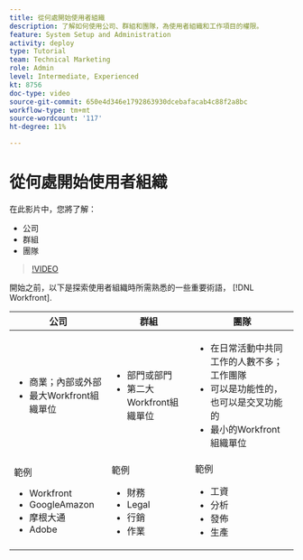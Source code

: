```yaml
---
title: 從何處開始使用者組織
description: 了解如何使用公司、群組和團隊，為使用者組織和工作項目的權限。
feature: System Setup and Administration
activity: deploy
type: Tutorial
team: Technical Marketing
role: Admin
level: Intermediate, Experienced
kt: 8756
doc-type: video
source-git-commit: 650e4d346e1792863930dcebafacab4c88f2a8bc
workflow-type: tm+mt
source-wordcount: '117'
ht-degree: 11%

---
```


# 從何處開始使用者組織

在此影片中，您將了解：

* 公司
* 群組
* 團隊

>[!VIDEO](https://video.tv.adobe.com/v/335068/?quality=12&learn=on)

開始之前，以下是探索使用者組織時所需熟悉的一些重要術語， [!DNL Workfront].

| 公司 | 群組 | 團隊 |
| --- | --- | --- |
| <ul><li>商業；內部或外部</li><li>最大Workfront組織單位</li></ul> | <ul><li>部門或部門</li><li>第二大Workfront組織單位</li></ul> | <ul><li>在日常活動中共同工作的人數不多；工作團隊</li><li>可以是功能性的，也可以是交叉功能的</li><li>最小的Workfront組織單位</li></ul> |
| 範例 <ul><li>Workfront</li><li>GoogleAmazon</li><li>摩根大通</li><li>Adobe</li></ul> | 範例 <ul><li>財務</li><li>Legal</li><li>行銷</li><li>作業</li></ul> | 範例 <ul><li>工資</li><li>分析</li><li>發佈</li><li>生產</li></ul> |



